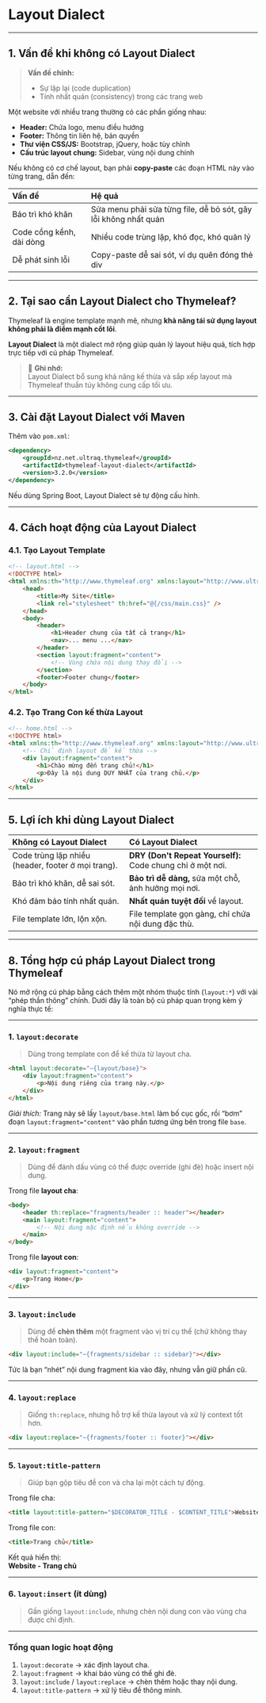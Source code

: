 # Layout Dialect

---

## 1. Vấn đề khi không có Layout Dialect

> **Vấn đề chính:**
>
> -   Sự lặp lại (code duplication)
> -   Tính nhất quán (consistency) trong các trang web

Một website với nhiều trang thường có các phần giống nhau:

-   **Header:** Chứa logo, menu điều hướng
-   **Footer:** Thông tin liên hệ, bản quyền
-   **Thư viện CSS/JS:** Bootstrap, jQuery, hoặc tùy chỉnh
-   **Cấu trúc layout chung:** Sidebar, vùng nội dung chính

Nếu không có cơ chế layout, bạn phải **copy-paste** các đoạn HTML này vào từng trang, dẫn đến:

| Vấn đề                   | Hệ quả                                                          |
| :----------------------- | :-------------------------------------------------------------- |
| Bảo trì khó khăn         | Sửa menu phải sửa từng file, dễ bỏ sót, gây lỗi không nhất quán |
| Code cồng kềnh, dài dòng | Nhiều code trùng lặp, khó đọc, khó quản lý                      |
| Dễ phát sinh lỗi         | Copy-paste dễ sai sót, ví dụ quên đóng thẻ div                  |

---

## 2. Tại sao cần Layout Dialect cho Thymeleaf?

Thymeleaf là engine template mạnh mẽ, nhưng **khả năng tái sử dụng layout không phải là điểm mạnh cốt lõi**.

**Layout Dialect** là một dialect mở rộng giúp quản lý layout hiệu quả, tích hợp trực tiếp với cú pháp Thymeleaf.

> 📌 **Ghi nhớ:**  
> Layout Dialect bổ sung khả năng kế thừa và sắp xếp layout mà Thymeleaf thuần túy không cung cấp tối ưu.

---

## 3. Cài đặt Layout Dialect với Maven

Thêm vào `pom.xml`:

```xml
<dependency>
    <groupId>nz.net.ultraq.thymeleaf</groupId>
    <artifactId>thymeleaf-layout-dialect</artifactId>
    <version>3.2.0</version>
</dependency>
```

Nếu dùng Spring Boot, Layout Dialect sẽ tự động cấu hình.

---

## 4. Cách hoạt động của Layout Dialect

### 4.1. Tạo Layout Template

```html
<!-- layout.html -->
<!DOCTYPE html>
<html xmlns:th="http://www.thymeleaf.org" xmlns:layout="http://www.ultraq.net.nz/thymeleaf/layout">
	<head>
		<title>My Site</title>
		<link rel="stylesheet" th:href="@{/css/main.css}" />
	</head>
	<body>
		<header>
			<h1>Header chung của tất cả trang</h1>
			<nav>... menu ...</nav>
		</header>
		<section layout:fragment="content">
			<!-- Vùng chứa nội dung thay đổi -->
		</section>
		<footer>Footer chung</footer>
	</body>
</html>
```

### 4.2. Tạo Trang Con kế thừa Layout

```html
<!-- home.html -->
<!DOCTYPE html>
<html xmlns:th="http://www.thymeleaf.org" xmlns:layout="http://www.ultraq.net.nz/thymeleaf/layout" layout:decorate="~{layout}">
	<!-- Chỉ định layout để kế thừa -->
	<div layout:fragment="content">
		<h1>Chào mừng đến trang chủ!</h1>
		<p>Đây là nội dung DUY NHẤT của trang chủ.</p>
	</div>
</html>
```

---

## 5. Lợi ích khi dùng Layout Dialect

| Không có Layout Dialect                            | Có Layout Dialect                                          |
| :------------------------------------------------- | :--------------------------------------------------------- |
| Code trùng lặp nhiều (header, footer ở mọi trang). | **DRY (Don't Repeat Yourself):** Code chung chỉ ở một nơi. |
| Bảo trì khó khăn, dễ sai sót.                      | **Bảo trì dễ dàng,** sửa một chỗ, ảnh hưởng mọi nơi.       |
| Khó đảm bảo tính nhất quán.                        | **Nhất quán tuyệt đối** về layout.                         |
| File template lớn, lộn xộn.                        | File template gọn gàng, chỉ chứa nội dung đặc thù.         |

---

## 8. Tổng hợp cú pháp Layout Dialect trong Thymeleaf

Nó mở rộng cú pháp bằng cách thêm một nhóm thuộc tính (`layout:*`) với vài “phép thần thông” chính. Dưới đây là toàn bộ cú pháp quan trọng kèm ý nghĩa thực tế:

---

### **1. `layout:decorate`**

> Dùng trong template con để kế thừa từ layout cha.

```html
<html layout:decorate="~{layout/base}">
	<div layout:fragment="content">
		<p>Nội dung riêng của trang này.</p>
	</div>
</html>
```

_Giải thích:_ Trang này sẽ lấy `layout/base.html` làm bố cục gốc, rồi “bơm” đoạn `layout:fragment="content"` vào phần tương ứng bên trong file `base`.

---

### **2. `layout:fragment`**

> Dùng để đánh dấu vùng có thể được override (ghi đè) hoặc insert nội dung.

Trong file **layout cha**:

```html
<body>
	<header th:replace="fragments/header :: header"></header>
	<main layout:fragment="content">
		<!-- Nội dung mặc định nếu không override -->
	</main>
</body>
```

Trong file **layout con**:

```html
<div layout:fragment="content">
	<p>Trang Home</p>
</div>
```

---

### **3. `layout:include`**

> Dùng để **chèn thêm** một fragment vào vị trí cụ thể (chứ không thay thế hoàn toàn).

```html
<div layout:include="~{fragments/sidebar :: sidebar}"></div>
```

Tức là bạn “nhét” nội dung fragment kia vào đây, nhưng vẫn giữ phần cũ.

---

### **4. `layout:replace`**

> Giống `th:replace`, nhưng hỗ trợ kế thừa layout và xử lý context tốt hơn.

```html
<div layout:replace="~{fragments/footer :: footer}"></div>
```

---

### **5. `layout:title-pattern`**

> Giúp bạn gộp tiêu đề con và cha lại một cách tự động.

Trong file cha:

```html
<title layout:title-pattern="$DECORATOR_TITLE - $CONTENT_TITLE">Website</title>
```

Trong file con:

```html
<title>Trang chủ</title>
```

Kết quả hiển thị:  
**Website - Trang chủ**

---

### **6. `layout:insert` (ít dùng)**

> Gần giống `layout:include`, nhưng chèn nội dung con vào vùng cha được chỉ định.

---

### Tổng quan logic hoạt động

1. `layout:decorate` → xác định layout cha.
2. `layout:fragment` → khai báo vùng có thể ghi đè.
3. `layout:include` / `layout:replace` → chèn thêm hoặc thay nội dung.
4. `layout:title-pattern` → xử lý tiêu đề thông minh.
